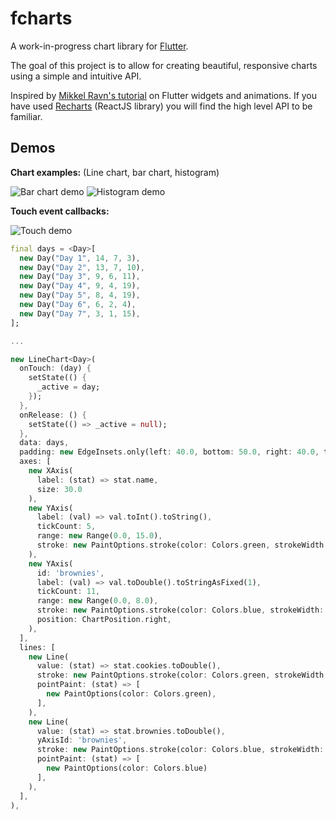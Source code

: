 # fcharts

A work-in-progress chart library for [Flutter](https://flutter.io).

The goal of this project is to allow for creating beautiful, responsive charts using a simple 
and intuitive API.

Inspired by 
[Mikkel Ravn's tutorial](https://medium.com/flutter-io/zero-to-one-with-flutter-43b13fd7b354) 
on Flutter widgets and animations. If you have used [Recharts](https://recharts.org) (ReactJS 
library) you will find the high level API to be familiar.

## Demos

**Chart examples:** (Line chart, bar chart, histogram)

![Bar chart demo](https://i.imgur.com/D1Rd7jk.gif) ![Histogram demo](https://i.imgur.com/gvRQytG.gif)

**Touch event callbacks:**

![Touch demo](https://i.imgur.com/pvHhenr.gif)

```dart
final days = <Day>[
  new Day("Day 1", 14, 7, 3),
  new Day("Day 2", 13, 7, 10),
  new Day("Day 3", 9, 6, 11),
  new Day("Day 4", 9, 4, 19),
  new Day("Day 5", 8, 4, 19),
  new Day("Day 6", 6, 2, 4),
  new Day("Day 7", 3, 1, 15),
];

...

new LineChart<Day>(
  onTouch: (day) {
    setState(() {
      _active = day;
    });
  },
  onRelease: () {
    setState(() => _active = null);
  },
  data: days,
  padding: new EdgeInsets.only(left: 40.0, bottom: 50.0, right: 40.0, top: 15.0),
  axes: [
    new XAxis(
      label: (stat) => stat.name,
      size: 30.0
    ),
    new YAxis(
      label: (val) => val.toInt().toString(),
      tickCount: 5,
      range: new Range(0.0, 15.0),
      stroke: new PaintOptions.stroke(color: Colors.green, strokeWidth: 2.0),
    ),
    new YAxis(
      id: 'brownies',
      label: (val) => val.toDouble().toStringAsFixed(1),
      tickCount: 11,
      range: new Range(0.0, 8.0),
      stroke: new PaintOptions.stroke(color: Colors.blue, strokeWidth: 2.0),
      position: ChartPosition.right,
    ),
  ],
  lines: [
    new Line(
      value: (stat) => stat.cookies.toDouble(),
      stroke: new PaintOptions.stroke(color: Colors.green, strokeWidth: 2.0),
      pointPaint: (stat) => [
        new PaintOptions(color: Colors.green),
      ],
    ),
    new Line(
      value: (stat) => stat.brownies.toDouble(),
      yAxisId: 'brownies',
      stroke: new PaintOptions.stroke(color: Colors.blue, strokeWidth: 2.0),
      pointPaint: (stat) => [
        new PaintOptions(color: Colors.blue)
      ],
    ),
  ],
),
```
